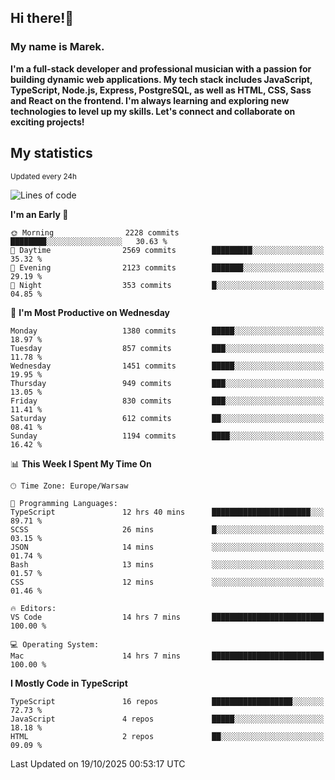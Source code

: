 ## Hi there!👋 ##
### My name is Marek. ###

**I'm a full-stack developer and professional musician with a passion for building dynamic web applications. My tech stack includes JavaScript, TypeScript, Node.js, Express, PostgreSQL, as well as HTML, CSS, Sass and React on the frontend. I'm always learning and exploring new technologies to level up my skills. Let's connect and collaborate on exciting projects!**

## My statistics ##
<sub>Updated every 24h</sub>
<!--START_SECTION:waka-->
![Lines of code](https://img.shields.io/badge/From%20Hello%20World%20I%27ve%20Written-17.4%20million%20lines%20of%20code-blue)

**I'm an Early 🐤** 

```text
🌞 Morning                2228 commits        ████████░░░░░░░░░░░░░░░░░   30.63 % 
🌆 Daytime                2569 commits        █████████░░░░░░░░░░░░░░░░   35.32 % 
🌃 Evening                2123 commits        ███████░░░░░░░░░░░░░░░░░░   29.19 % 
🌙 Night                  353 commits         █░░░░░░░░░░░░░░░░░░░░░░░░   04.85 % 
```
📅 **I'm Most Productive on Wednesday** 

```text
Monday                   1380 commits        █████░░░░░░░░░░░░░░░░░░░░   18.97 % 
Tuesday                  857 commits         ███░░░░░░░░░░░░░░░░░░░░░░   11.78 % 
Wednesday                1451 commits        █████░░░░░░░░░░░░░░░░░░░░   19.95 % 
Thursday                 949 commits         ███░░░░░░░░░░░░░░░░░░░░░░   13.05 % 
Friday                   830 commits         ███░░░░░░░░░░░░░░░░░░░░░░   11.41 % 
Saturday                 612 commits         ██░░░░░░░░░░░░░░░░░░░░░░░   08.41 % 
Sunday                   1194 commits        ████░░░░░░░░░░░░░░░░░░░░░   16.42 % 
```


📊 **This Week I Spent My Time On** 

```text
🕑︎ Time Zone: Europe/Warsaw

💬 Programming Languages: 
TypeScript               12 hrs 40 mins      ██████████████████████░░░   89.71 % 
SCSS                     26 mins             █░░░░░░░░░░░░░░░░░░░░░░░░   03.15 % 
JSON                     14 mins             ░░░░░░░░░░░░░░░░░░░░░░░░░   01.74 % 
Bash                     13 mins             ░░░░░░░░░░░░░░░░░░░░░░░░░   01.57 % 
CSS                      12 mins             ░░░░░░░░░░░░░░░░░░░░░░░░░   01.46 % 

🔥 Editors: 
VS Code                  14 hrs 7 mins       █████████████████████████   100.00 % 

💻 Operating System: 
Mac                      14 hrs 7 mins       █████████████████████████   100.00 % 
```

**I Mostly Code in TypeScript** 

```text
TypeScript               16 repos            ██████████████████░░░░░░░   72.73 % 
JavaScript               4 repos             █████░░░░░░░░░░░░░░░░░░░░   18.18 % 
HTML                     2 repos             ██░░░░░░░░░░░░░░░░░░░░░░░   09.09 % 
```




 Last Updated on 19/10/2025 00:53:17 UTC
<!--END_SECTION:waka-->

<!--
**MarekSax/MarekSax** is a ✨ _special_ ✨ repository because its `README.md` (this file) appears on your GitHub profile.

Here are some ideas to get you started:

- 🔭 I’m currently working on ...
- 🌱 I’m currently learning ...
- 👯 I’m looking to collaborate on ...
- 🤔 I’m looking for help with ...
- 💬 Ask me about ...
- 📫 How to reach me: ...
- 😄 Pronouns: ...
- ⚡ Fun fact: ...
-->
